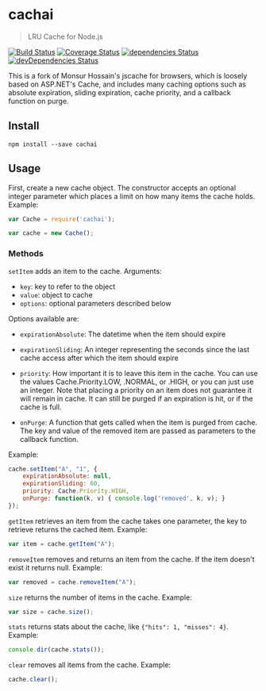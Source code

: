 cachai
======

> LRU Cache for Node.js

[![Build Status](https://secure.travis-ci.org/rstuven/node-cachai.png?branch=master)](http://travis-ci.org/rstuven/node-cachai)
[![Coverage Status](https://coveralls.io/repos/rstuven/node-cachai/badge.svg)](https://coveralls.io/r/rstuven/node-cachai)
[![dependencies Status](https://david-dm.org/rstuven/node-cachai.svg)](https://david-dm.org/rstuven/node-cachai#info=dependencies)
[![devDependencies Status](https://david-dm.org/rstuven/node-cachai/dev-status.svg)](https://david-dm.org/rstuven/node-cachai#info=devDependencies)


This is a fork of Monsur Hossain's jscache for browsers, which is loosely based on ASP.NET's Cache, and includes many caching options such as absolute expiration, sliding expiration, cache priority, and a callback function on purge.


Install
-------

    npm install --save cachai


Usage
-----

First, create a new cache object.
The constructor accepts an optional integer
parameter which places a limit on how many
items the cache holds.
Example:
``` javascript
var Cache = require('cachai');

var cache = new Cache();
```

### Methods

`setItem` adds an item to the cache. Arguments:
- `key`: 		 	key to refer to the object
- `value`: 	 	object to cache
- `options`:	optional parameters described below

Options available are:

- `expirationAbsolute`:
The datetime when the item should expire

- `expirationSliding`:
An integer representing the seconds since
the last cache access after which the item
should expire

- `priority`:
How important it is to leave this item in the cache.
You can use the values Cache.Priority.LOW, .NORMAL, or
.HIGH, or you can just use an integer.  Note that
placing a priority on an item does not guarantee
it will remain in cache.  It can still be purged if
an expiration is hit, or if the cache is full.

- `onPurge`:
A function that gets called when the item is purged
from cache.  The key and value of the removed item
are passed as parameters to the callback function.

Example:
``` javascript
cache.setItem("A", "1", {
	expirationAbsolute: null,
	expirationSliding: 60,
	priority: Cache.Priority.HIGH,
	onPurge: function(k, v) { console.log('removed', k, v); }
});
```

`getItem` retrieves an item from the cache
takes one parameter, the key to retrieve
returns the cached item.
Example:
``` javascript
var item = cache.getItem("A");
```

`removeItem` removes and returns an item from the cache.
If the item doesn't exist it returns null.
Example:
``` javascript
var removed = cache.removeItem("A");
```

`size` returns the number of items in the cache.
Example:
``` javascript
var size = cache.size();
```

`stats` returns stats about the cache, like `{"hits": 1, "misses": 4}`.
Example:
``` javascript
console.dir(cache.stats());
```

`clear` removes all items from the cache.
Example:
``` javascript
cache.clear();
```
